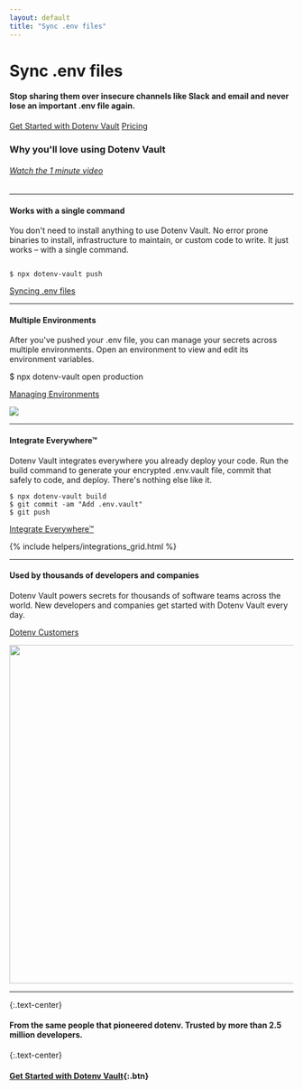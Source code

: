 ```yaml
---
layout: default
title: "Sync .env files"
---
```


<div class="hero">
  <h1>Sync .env files</h1>

  <div>
    <h4 class="font-weight-normal">Stop sharing them over insecure channels like Slack and email and never lose an important .env file again.</h4>
    <p><a class="btn mr-05" href="/signup">Get Started with Dotenv Vault</a> <a href="/pricing">Pricing</a></p>
  </div>
</div>

<article markdown="1">

<h3 class="text-center mb-0">Why you'll love using Dotenv Vault</h3>

<h6 class="mt-02 text-center"><a href="https://www.youtube.com/embed/z-lBjxfhWeY">Watch the 1 minute video</a></h6>

---
<div class="love-grid">
  <div>
    <h4 class="mt-0 mb-03">Works with a single command</h4>
    <p class="mt-0 mb-0">You don't need to install anything to use Dotenv Vault. No error prone binaries to install, infrastructure to maintain, or custom code to write. It just works – with a single command.</p>
  </div>

  <div markdown="1">

```

$ npx dotenv-vault push

```

<p class="mb-0"><a class="arrow" href="/docs/tutorials/sync">Syncing .env files</a></p>

  </div>

</div>

---

<div class="love-grid">
  <div>
    <h4 class="mt-0 mb-03">Multiple Environments</h4>
    <p class="mt-0">After you've pushed your .env file, you can manage your secrets across multiple environments. Open an environment to view and edit its environment variables.</p>
    <p class="mt-0 text-monospace">$ npx dotenv-vault open production</p>
    <p class=""><a class="arrow" href="/docs/tutorials/sync">Managing Environments</a></p>
  </div>
  <div>
    <img src="https://res.cloudinary.com/dotenv-org/image/upload/v1666569664/multiple-environments_gi3o9t.gif">
  </div>
</div>

---

<div class="love-grid">
  <div>
    <h4 class="mt-0 mb-03">Integrate Everywhere™</h4>
    <p class="mt-0">Dotenv Vault integrates everywhere you already deploy your code. Run the build command to generate your encrypted .env.vault file, commit that safely to code, and deploy. There's nothing else like it.</p>
  </div>
  <div markdown="1">

```
$ npx dotenv-vault build
$ git commit -am "Add .env.vault"
$ git push
```

<p class=""><a class="arrow" href="/docs/tutorials/integrations">Integrate Everywhere™</a></p>

  </div>
  <div class="span2">
    {% include helpers/integrations_grid.html %}
  </div>
</div>

---

<div class="love-grid">
  <div>
    <h4 class="mt-0 mb-03">Used by thousands of developers and companies</h4>
    <p class="mt-0">Dotenv Vault powers secrets for thousands of software teams across the world. New developers and companies get started with Dotenv Vault every day.</p>
    <p class=""><a class="arrow" href="/customers">Dotenv Customers</a></p>
  </div>
  <div>
    <a href="/customers">
      <img src="https://res.cloudinary.com/dotenv-org/image/upload/c_scale,w_800/v1666593866/Group_ukiica.png" width="600" class="no-style">
    </a>
  </div>
</div>

---

{:.text-center}
#### From the same people that pioneered dotenv. Trusted by more than 2.5 million developers.

{:.text-center}
#### [Get Started with Dotenv Vault](/signup){:.btn}

</article>
